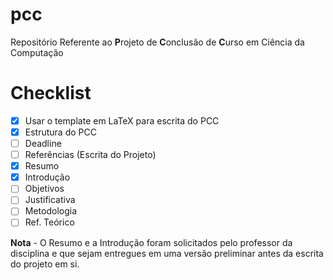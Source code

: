 # pcc
Repositório Referente ao **P**rojeto de **C**onclusão de **C**urso em Ciência da Computação

# Checklist

- [X] Usar o template em LaTeX para escrita do PCC
- [X] Estrutura do PCC
- [ ] Deadline
- [ ] Referências (Escrita do Projeto)
- [X] Resumo
- [X] Introdução
- [ ] Objetivos
- [ ] Justificativa
- [ ] Metodologia
- [ ] Ref. Teórico

 **Nota** - O Resumo e a Introdução foram solicitados pelo professor da disciplina e que sejam entregues em uma versão preliminar antes da escrita do projeto em si.